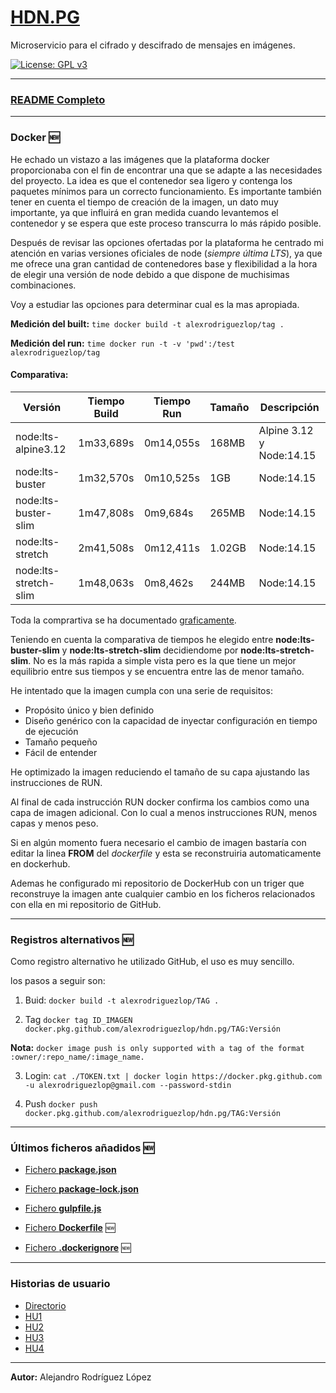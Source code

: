 # [HDN.PG](https://alexrodriguezlop.github.io/HDN.PG/)
Microservicio para el cifrado y descifrado de mensajes en imágenes.

[![License: GPL v3](https://img.shields.io/badge/License-GPLv3-blue.svg)](https://www.gnu.org/licenses/gpl-3.0) 

___
### [README Completo](https://github.com/alexrodriguezlop/HDN.PG/blob/master/README_FULL.md)
___
### Docker :new:
He echado un vistazo a las imágenes que la plataforma docker proporcionaba con el fin de encontrar una que se adapte a las necesidades del proyecto.
La idea es que el contenedor sea ligero y contenga los paquetes mínimos para un correcto funcionamiento.
Es importante también tener en cuenta el tiempo de creación de la imagen, un dato muy importante, ya que influirá en gran medida cuando levantemos el contenedor y se espera que este proceso transcurra lo más rápido posible. 

Después de revisar las opciones ofertadas por la plataforma he centrado mi atención en varias versiones oficiales de node (*siempre última LTS*), ya que me ofrece una gran cantidad de contenedores base y flexibilidad a la hora de elegir una versión de node debido a que dispone de muchisimas combinaciones.

Voy a estudiar las opciones para determinar cual es la mas apropiada.


**Medición del built:**
`time docker build -t alexrodriguezlop/tag .`

**Medición del run:**
`time docker run -t -v 'pwd':/test alexrodriguezlop/tag `

#### Comparativa:
| **Versión** | **Tiempo Build** | **Tiempo Run** | **Tamaño** | **Descripción**|
| -- | -- | -- | -- | -- |
|node:lts-alpine3.12| 1m33,689s | 0m14,055s | 168MB | Alpine 3.12 y Node:14.15 |
|node:lts-buster | 1m32,570s | 0m10,525s | 1GB |  Node:14.15 |
|node:lts-buster-slim| 1m47,808s| 0m9,684s | 265MB |  Node:14.15 | 
|node:lts-stretch| 2m41,508s| 0m12,411s | 1.02GB | Node:14.15 |
|node:lts-stretch-slim| 1m48,063s | 0m8,462s | 244MB |Node:14.15|

Toda la comprartiva se ha documentado [graficamente](https://github.com/alexrodriguezlop/HDN.PG/tree/master/docs/Comparativa%20de%20docker).

Teniendo en cuenta la comparativa de tiempos he elegido entre **node:lts-buster-slim** y **node:lts-stretch-slim** decidiendome por **node:lts-stretch-slim**.
No es la más rapida a simple vista pero es la que tiene un mejor equilibrio entre sus tiempos y se encuentra entre las de menor tamaño.

He intentado que la imagen cumpla con una serie de requisitos:
- Propósito único y bien definido
- Diseño genérico con la capacidad de inyectar configuración en tiempo de ejecución
- Tamaño pequeño
- Fácil de entender

He optimizado la imagen reduciendo el tamaño de su capa ajustando las instrucciones de RUN.

Al final de cada instrucción RUN docker confirma los cambios como una capa de imagen adicional.
Con lo cual a menos instrucciones RUN, menos capas y menos peso.

Si en algún momento fuera necesario el cambio de imagen bastaría con editar la linea **FROM** del *dockerfile* y esta se reconstruiria automaticamente en dockerhub.

Ademas he configurado mi repositorio de DockerHub con un triger que reconstruye la imagen ante cualquier cambio en los ficheros relacionados con ella en mi repositorio de GitHub.

___
### Registros alternativos :new:
Como registro alternativo he utilizado GitHub, el uso es muy sencillo.

los pasos a seguir son:

1. Buid:
`docker build -t alexrodriguezlop/TAG .`

2. Tag
`docker tag ID_IMAGEN docker.pkg.github.com/alexrodriguezlop/hdn.pg/TAG:Versión`

**Nota:** `docker image push is only supported with a tag of the format :owner/:repo_name/:image_name.`

3. Login:
`cat ./TOKEN.txt | docker login https://docker.pkg.github.com -u alexrodriguezlop@gmail.com --password-stdin`

4. Push 
`docker push docker.pkg.github.com/alexrodriguezlop/hdn.pg/TAG:Versión`

___
### Últimos ficheros añadidos :new:

- [Fichero **package.json**](https://github.com/alexrodriguezlop/HDN.PG/blob/master/package.json)

- [Fichero **package-lock.json**](https://github.com/alexrodriguezlop/HDN.PG/blob/master/package-lock.json) 
  
- [Fichero **gulpfile.js**](https://github.com/alexrodriguezlop/HDN.PG/blob/master/gulpfile.js) 
  
- [Fichero **Dockerfile**](https://github.com/alexrodriguezlop/HDN.PG/blob/master/Dockerfile) :new:

- [Fichero **.dockerignore**](https://github.com/alexrodriguezlop/HDN.PG/blob/master/.dockerignore) :new:

___
### Historias de usuario
- [Directorio](https://github.com/alexrodriguezlop/HDN.PG/blob/master/HU/)
- [HU1](https://github.com/alexrodriguezlop/HDN.PG/blob/master/HU/HU1.md)
- [HU2](https://github.com/alexrodriguezlop/HDN.PG/blob/master/HU/HU2.md)
- [HU3](https://github.com/alexrodriguezlop/HDN.PG/blob/master/HU/HU3.md)
- [HU4](https://github.com/alexrodriguezlop/HDN.PG/blob/master/HU/HU4.md)

___

**Autor:** Alejandro Rodríguez López
